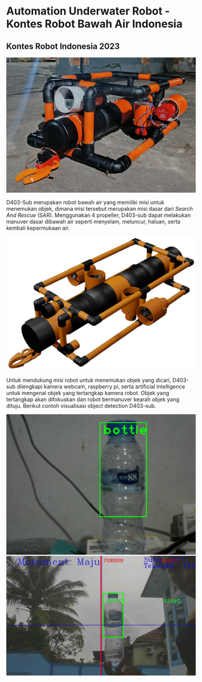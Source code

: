 # Automation Underwater Robot - Kontes Robot Bawah Air Indonesia
## Kontes Robot Indonesia 2023

<img src="/images/krbai.jpg" width="600" style="margin:auto;">

D403-Sub merupakan robot bawah air yang memiliki misi untuk menemukan objek, dimana misi tersebut merupakan misi dasar dari <i>Search And Rescue</i> (SAR). Menggunakan 4 propeller, D403-sub dapat melakukan manuver dasar dibawah air seperti menyelam, meluncur, haluan, serta kembali kepermukaan air.

<img src="/images/design.png">

Untuk mendukung misi robot untuk menemukan objek yang dicari, D403-sub dilengkapi kamera webcam, raspberry pi, serta artificial intelligence untuk mengenal objek yang tertangkap kamera robot. Objek yang tertangkap akan difokuskan dan robot bermanuver kearah objek yang dituju. Berikut contoh visualisasi object detection D403-sub.

<img src="/images/bottle 1.png">
<img src="/images/bottle 2.png">
